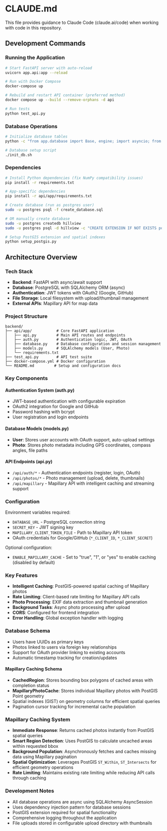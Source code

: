 # CLAUDE.md

This file provides guidance to Claude Code (claude.ai/code) when working with code in this repository.

## Development Commands

### Running the Application
```bash
# Start FastAPI server with auto-reload
uvicorn app.api:app --reload

# Run with Docker Compose
docker-compose up

# Rebuild and restart API container (preferred method)
docker compose up --build --remove-orphans -d api

# Run tests
python test_api.py
```

### Database Operations
```bash
# Initialize database tables
python -c "from app.database import Base, engine; import asyncio; from app.models import User, Photo; asyncio.run(async def create_tables(): async with engine.begin() as conn: await conn.run_sync(Base.metadata.create_all); print('Tables created successfully'))(); create_tables()"

# Database setup script
./init_db.sh
```

### Dependencies
```bash
# Install Python dependencies (fix NumPy compatibility issues)
pip install -r requirements.txt

# App-specific dependencies
pip install -r api/app/requirements.txt

# Create database (run as postgres user)
sudo -u postgres psql -f create_database.sql

# OR manually create database
sudo -u postgres createdb hillview
sudo -u postgres psql -d hillview -c "CREATE EXTENSION IF NOT EXISTS postgis;"

# Setup PostGIS extension and spatial indexes
python setup_postgis.py
```

## Architecture Overview

### Tech Stack
- **Backend**: FastAPI with async/await support
- **Database**: PostgreSQL with SQLAlchemy ORM (async)
- **Authentication**: JWT tokens with OAuth2 (Google, GitHub)
- **File Storage**: Local filesystem with upload/thumbnail management
- **External APIs**: Mapillary API for map data

### Project Structure
```
backend/
├── api/app/           # Core FastAPI application
│   ├── api.py         # Main API routes and endpoints
│   ├── auth.py        # Authentication logic, JWT, OAuth
│   ├── database.py    # Database configuration and session management
│   ├── models.py      # SQLAlchemy models (User, Photo)
│   └── requirements.txt
├── test_api.py        # API test suite
├── docker-compose.yml # Docker configuration
└── README.md         # Setup and configuration docs
```

### Key Components

#### Authentication System (auth.py)
- JWT-based authentication with configurable expiration
- OAuth2 integration for Google and GitHub
- Password hashing with bcrypt
- User registration and login endpoints

#### Database Models (models.py)
- **User**: Stores user accounts with OAuth support, auto-upload settings
- **Photo**: Stores photo metadata including GPS coordinates, compass angles, file paths

#### API Endpoints (api.py)
- `/api/auth/*` - Authentication endpoints (register, login, OAuth)
- `/api/photos/*` - Photo management (upload, delete, thumbnails)
- `/api/mapillary` - Mapillary API with intelligent caching and streaming support

### Configuration
Environment variables required:
- `DATABASE_URL` - PostgreSQL connection string
- `SECRET_KEY` - JWT signing key
- `MAPILLARY_CLIENT_TOKEN_FILE` - Path to Mapillary API token
- OAuth credentials for Google/GitHub (`*_CLIENT_ID`, `*_CLIENT_SECRET`)

Optional configuration:
- `ENABLE_MAPILLARY_CACHE` - Set to "true", "1", or "yes" to enable caching (disabled by default)

### Key Features
- **Intelligent Caching**: PostGIS-powered spatial caching of Mapillary photos
- **Rate Limiting**: Client-based rate limiting for Mapillary API calls
- **Photo Processing**: EXIF data extraction and thumbnail generation
- **Background Tasks**: Async photo processing after upload
- **CORS**: Configured for frontend integration
- **Error Handling**: Global exception handler with logging

### Database Schema
- Users have UUIDs as primary keys
- Photos linked to users via foreign key relationships
- Support for OAuth provider linking to existing accounts
- Automatic timestamp tracking for creation/updates

#### Mapillary Caching Schema
- **CachedRegion**: Stores bounding box polygons of cached areas with completion status
- **MapillaryPhotoCache**: Stores individual Mapillary photos with PostGIS Point geometry
- Spatial indexes (GIST) on geometry columns for efficient spatial queries
- Pagination cursor tracking for incremental cache population

### Mapillary Caching System
- **Immediate Response**: Returns cached photos instantly from PostGIS spatial queries
- **Smart Region Detection**: Uses PostGIS to calculate uncached areas within requested bbox
- **Background Population**: Asynchronously fetches and caches missing data using Mapillary pagination
- **Spatial Optimization**: Leverages PostGIS `ST_Within`, `ST_Intersects` for efficient geometry operations
- **Rate Limiting**: Maintains existing rate limiting while reducing API calls through caching

### Development Notes
- All database operations are async using SQLAlchemy AsyncSession
- Uses dependency injection pattern for database sessions
- PostGIS extension required for spatial functionality
- Comprehensive logging throughout the application
- File uploads stored in configurable upload directory with thumbnails
